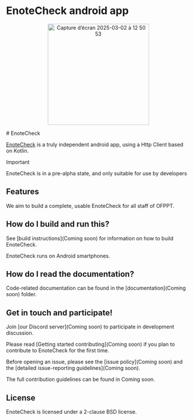 # EnoteCheck android app
<p align="center">
 <img width="277" alt="Capture d’écran 2025-03-02 à 12 50 53" src="https://github.com/user-attachments/assets/3e586f97-9aee-469d-9889-80c9e4419012" />

</p>
# EnoteCheck

[EnoteCheck](https://github.com/NizarETH/EnoteCheck) is a truly independent android app, using a Http Client based on Kotlin.

> [!IMPORTANT]
> EnoteCheck is in a pre-alpha state, and only suitable for use by developers
>

## Features

We aim to build a complete, usable EnoteCheck for all staff of OFPPT.


## How do I build and run this?

See [build instructions](Coming soon) for information on how to build EnoteCheck.

EnoteCheck runs on Android smartphones.

## How do I read the documentation?

Code-related documentation can be found in the [documentation](Coming soon) folder.

## Get in touch and participate!

Join [our Discord server](Coming soon) to participate in development discussion.

Please read [Getting started contributing](Coming soon) if you plan to contribute to EnoteCheck for the first time.

Before opening an issue, please see the [issue policy](Coming soon) and the [detailed issue-reporting guidelines](Coming soon).

The full contribution guidelines can be found in Coming soon.

## License

EnoteCheck is licensed under a 2-clause BSD license.
